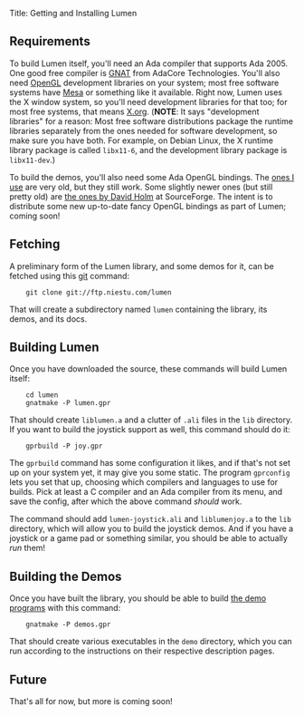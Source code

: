 Title: Getting and Installing Lumen

## Requirements

To build Lumen itself, you'll need an Ada compiler that supports Ada 2005.
One good free compiler is [GNAT][] from AdaCore Technologies.  You'll also
need [OpenGL][] development libraries on your system; most free software
systems have [Mesa][] or something like it available.  Right now, Lumen uses
the X window system, so you'll need development libraries for that too; for
most free systems, that means [X.org][].  (**NOTE**: It says "development
libraries" for a reason: Most free software distributions package the runtime
libraries separately from the ones needed for software development, so make
sure you have both.  For example, on Debian Linux, the X runtime library
package is called `libx11-6`, and the development library package is
`libx11-dev`.)

To build the demos, you'll also need some Ada OpenGL bindings.  The
[ones I use][oglada] are very old, but they still work.  Some slightly newer
ones (but still pretty old) are [the ones by David Holm][holm] at
SourceForge.  The intent is to distribute some new up-to-date fancy OpenGL
bindings as part of Lumen; coming soon!

## Fetching

A preliminary form of the Lumen library, and some demos for it, can be fetched
using this [git][] command:

        git clone git://ftp.niestu.com/lumen

That will create a subdirectory named `lumen` containing the library, its
demos, and its docs.


## Building Lumen

Once you have downloaded the source, these commands will build Lumen itself:

        cd lumen
        gnatmake -P lumen.gpr

That should create `liblumen.a` and a clutter of `.ali` files in the `lib`
directory.  If you want to build the joystick support as well, this command
should do it:

        gprbuild -P joy.gpr

The `gprbuild` command has some configuration it likes, and if that's not set
up on your system yet, it may give you some static.  The program `gprconfig`
lets you set that up, choosing which compilers and languages to use for
builds.  Pick at least a C compiler and an Ada compiler from its menu, and
save the config, after which the above command *should* work.

The command should add `lumen-joystick.ali` and `liblumenjoy.a` to the `lib`
directory, which will allow you to build the joystick demos.  And if you have
a joystick or a game pad or something similar, you should be able to actually
*run* them!

## Building the Demos

Once you have built the library, you should be able to build
[the demo programs][demos] with this command:

        gnatmake -P demos.gpr

That should create various executables in the `demo` directory, which you can
run according to the instructions on their respective description pages.

## Future

That's all for now, but more is coming soon!


[git]:     http://git-scm.com/
[gnat]:    http://libre.adacore.com/libre/
[mesa]:    http://www.mesa3d.org/
[opengl]:  http://www.opengl.org/
[x.org]:   http://www.x.org/wiki/
[oglada]:  http://www.niestu.com/software/oglada-0.3.tar.bz2
[holm]:    http://adaopengl.sourceforge.net/
[demos]:   narrative-demos.html

